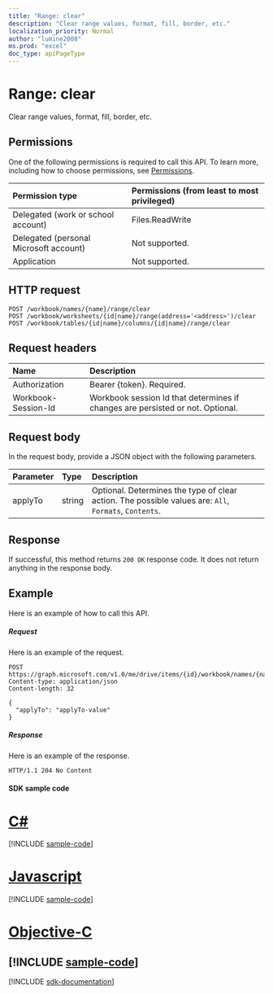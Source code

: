 ```yaml
---
title: "Range: clear"
description: "Clear range values, format, fill, border, etc."
localization_priority: Normal
author: "lumine2008"
ms.prod: "excel"
doc_type: apiPageType
---
```


# Range: clear

Clear range values, format, fill, border, etc.
## Permissions
One of the following permissions is required to call this API. To learn more, including how to choose permissions, see [Permissions](/graph/permissions-reference).

|Permission type      | Permissions (from least to most privileged)              |
|:--------------------|:---------------------------------------------------------|
|Delegated (work or school account) | Files.ReadWrite    |
|Delegated (personal Microsoft account) | Not supported.    |
|Application | Not supported. |

## HTTP request
<!-- { "blockType": "ignored" } -->
```http
POST /workbook/names/{name}/range/clear
POST /workbook/worksheets/{id|name}/range(address='<address>')/clear
POST /workbook/tables/{id|name}/columns/{id|name}/range/clear

```
## Request headers
| Name       | Description|
|:---------------|:----------|
| Authorization  | Bearer {token}. Required. |
| Workbook-Session-Id  | Workbook session Id that determines if changes are persisted or not. Optional.|

## Request body
In the request body, provide a JSON object with the following parameters.

| Parameter	   | Type	|Description|
|:---------------|:--------|:----------|
|applyTo|string|Optional. Determines the type of clear action.  The possible values are: `All`, `Formats`, `Contents`.|

## Response

If successful, this method returns `200 OK` response code. It does not return anything in the response body.

## Example
Here is an example of how to call this API.
##### Request
Here is an example of the request.
<!-- {
  "blockType": "request",
  "name": "range_clear"
}-->
```http
POST https://graph.microsoft.com/v1.0/me/drive/items/{id}/workbook/names/{name}/range/clear
Content-type: application/json
Content-length: 32

{
  "applyTo": "applyTo-value"
}
```

##### Response
Here is an example of the response. 
<!-- {
  "blockType": "response"
} -->
```http
HTTP/1.1 204 No Content
```
#### SDK sample code
# [C#](#tab/cs)
[!INCLUDE [sample-code](../includes/range_clear-Cs-snippets.md)]

# [Javascript](#tab/javascript)
[!INCLUDE [sample-code](../includes/range_clear-Javascript-snippets.md)]

# [Objective-C](#tab/objective-c)
[!INCLUDE [sample-code](../includes/range_clear-Objective-C-snippets.md)]
---

[!INCLUDE [sdk-documentation](../includes/snippets_sdk_documentation_link.md)]

<!-- uuid: 8fcb5dbc-d5aa-4681-8e31-b001d5168d79
2015-10-25 14:57:30 UTC -->
<!-- {
  "type": "#page.annotation",
  "description": "Range: clear",
  "keywords": "",
  "section": "documentation",
  "tocPath": "",
  "suppressions": [
    "Error: /api-reference/v1.0/api/range-clear.md:\r\n      BookmarkMissing: '[#tab/objective-c](Objective-C)'. Did you mean: #objective-c (score: 4)",
    "Error: /api-reference/v1.0/api/range-clear.md:\r\n      BookmarkMissing: '[#tab/cs](C#)'. Did you mean: #c (score: 5)",
    "Error: /api-reference/v1.0/api/range-clear.md:\r\n      BookmarkMissing: '[#tab/javascript](Javascript)'. Did you mean: #javascript (score: 4)"
  ]
}-->

